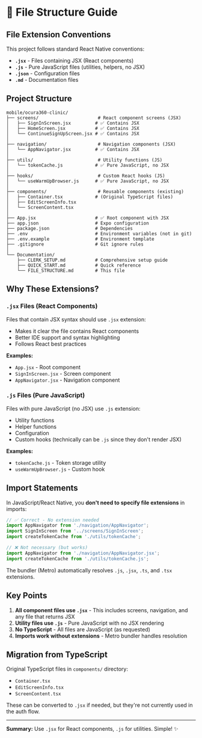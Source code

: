 # 📁 File Structure Guide

## File Extension Conventions

This project follows standard React Native conventions:

- **`.jsx`** - Files containing JSX (React components)
- **`.js`** - Pure JavaScript files (utilities, helpers, no JSX)
- **`.json`** - Configuration files
- **`.md`** - Documentation files

## Project Structure

```
mobile/ocura360-clinic/
├── screens/                      # React component screens (JSX)
│   ├── SignInScreen.jsx         # ✅ Contains JSX
│   ├── HomeScreen.jsx           # ✅ Contains JSX
│   └── ContinueSignUpScreen.jsx # ✅ Contains JSX
│
├── navigation/                   # Navigation components (JSX)
│   └── AppNavigator.jsx         # ✅ Contains JSX
│
├── utils/                        # Utility functions (JS)
│   └── tokenCache.js            # ✅ Pure JavaScript, no JSX
│
├── hooks/                        # Custom React hooks (JS)
│   └── useWarmUpBrowser.js      # ✅ Pure JavaScript, no JSX
│
├── components/                   # Reusable components (existing)
│   ├── Container.tsx            # (Original TypeScript files)
│   ├── EditScreenInfo.tsx
│   └── ScreenContent.tsx
│
├── App.jsx                      # ✅ Root component with JSX
├── app.json                     # Expo configuration
├── package.json                 # Dependencies
├── .env                         # Environment variables (not in git)
├── .env.example                 # Environment template
├── .gitignore                   # Git ignore rules
│
└── Documentation/
    ├── CLERK_SETUP.md           # Comprehensive setup guide
    ├── QUICK_START.md           # Quick reference
    └── FILE_STRUCTURE.md        # This file
```

## Why These Extensions?

### `.jsx` Files (React Components)
Files that contain JSX syntax should use `.jsx` extension:
- Makes it clear the file contains React components
- Better IDE support and syntax highlighting
- Follows React best practices

**Examples:**
- `App.jsx` - Root component
- `SignInScreen.jsx` - Screen component
- `AppNavigator.jsx` - Navigation component

### `.js` Files (Pure JavaScript)
Files with pure JavaScript (no JSX) use `.js` extension:
- Utility functions
- Helper functions
- Configuration
- Custom hooks (technically can be `.js` since they don't render JSX)

**Examples:**
- `tokenCache.js` - Token storage utility
- `useWarmUpBrowser.js` - Custom hook

## Import Statements

In JavaScript/React Native, you **don't need to specify file extensions** in imports:

```javascript
// ✅ Correct - No extension needed
import AppNavigator from './navigation/AppNavigator';
import SignInScreen from '../screens/SignInScreen';
import createTokenCache from './utils/tokenCache';

// ❌ Not necessary (but works)
import AppNavigator from './navigation/AppNavigator.jsx';
import createTokenCache from './utils/tokenCache.js';
```

The bundler (Metro) automatically resolves `.js`, `.jsx`, `.ts`, and `.tsx` extensions.

## Key Points

1. **All component files use `.jsx`** - This includes screens, navigation, and any file that returns JSX
2. **Utility files use `.js`** - Pure JavaScript with no JSX rendering
3. **No TypeScript** - All files are JavaScript (as requested)
4. **Imports work without extensions** - Metro bundler handles resolution

## Migration from TypeScript

Original TypeScript files in `components/` directory:
- `Container.tsx`
- `EditScreenInfo.tsx`
- `ScreenContent.tsx`

These can be converted to `.jsx` if needed, but they're not currently used in the auth flow.

---

**Summary:** Use `.jsx` for React components, `.js` for utilities. Simple! ✨
